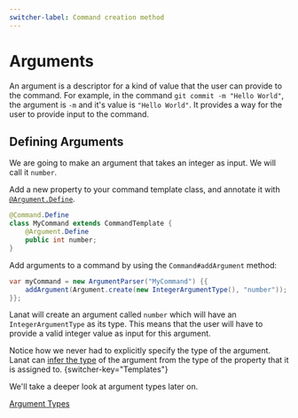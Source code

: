 ```yaml
---
switcher-label: Command creation method
---
```



# Arguments

An argument is a descriptor for a kind of value that the user can provide to the command. For example, in the command
`git commit -m "Hello World"`, the argument is `-m` and it's value is `"Hello World"`. It provides a way for the user
to provide input to the command.


## Defining Arguments

We are going to make an argument that takes an integer as input. We will call it `number`.

<chapter title="Using Argument Templates" switcher-key="Templates">

Add a new property to your command template class, and annotate it with [``@Argument.Define``](Command-templates.md#the-argument-define-annotation).

```Java
@Command.Define
class MyCommand extends CommandTemplate {
	@Argument.Define
	public int number;
}
```

</chapter>

<chapter title="Defining Arguments Imperatively" switcher-key="Traditional">

Add arguments to a command by using the ``Command#addArgument`` method:

```Java
var myCommand = new ArgumentParser("MyCommand") {{
	addArgument(Argument.create(new IntegerArgumentType(), "number"));
}};
```

</chapter>

Lanat will create an argument called `number` which will have an ``IntegerArgumentType``
as its type. This means that the user will have to provide a valid integer value as input for this argument.

Notice how we never had to explicitly specify the type of the argument.
Lanat can [infer the type](Type-inference.md) of the argument from the type of the property that it is assigned to.
{switcher-key="Templates"}

We'll take a deeper look at argument types later on.


<seealso>
	<category ref="related">
		<a href="Argument-types.md">Argument Types</a>
	</category>
</seealso>